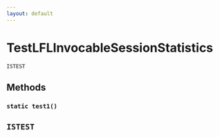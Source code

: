 ```yaml
---
layout: default
---
```

# TestLFLInvocableSessionStatistics

`ISTEST`
## Methods
### `static test1()`

`ISTEST`
---

